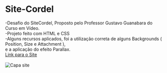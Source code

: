 # Site-Cordel
-Desafio do SiteCordel, Proposto pelo Professor Gustavo Guanabara do Curso em Vídeo. <br>
-Projeto feito com HTML e CSS <br>
-Alguns recursos aplicados, foi a utilização correta de alguns Backgrounds ( Position, Size e Attachment ), <br> e a aplicação do efeito Parallax.<br>
[Link para o Site ](https://ivan-snts.github.io/Site-Cordel/) <br> <br>
![Capa site](https://github.com/Ivan-Snts/Site-Cordel/assets/67763923/d5cc84d2-a9fb-4d33-9797-eef070c298fd)
